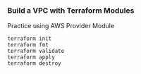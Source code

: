 ### Build a VPC with Terraform Modules

Practice using AWS Provider Module

```
terraform init
terraform fmt
terraform validate
terraform apply
terraform destroy
```